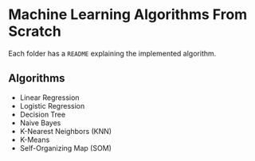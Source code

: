 # Machine Learning Algorithms From Scratch

Each folder has a `README` explaining the implemented algorithm.

## Algorithms

- Linear Regression
- Logistic Regression
- Decision Tree
- Naive Bayes
- K-Nearest Neighbors (KNN)
- K-Means
- Self-Organizing Map (SOM)

